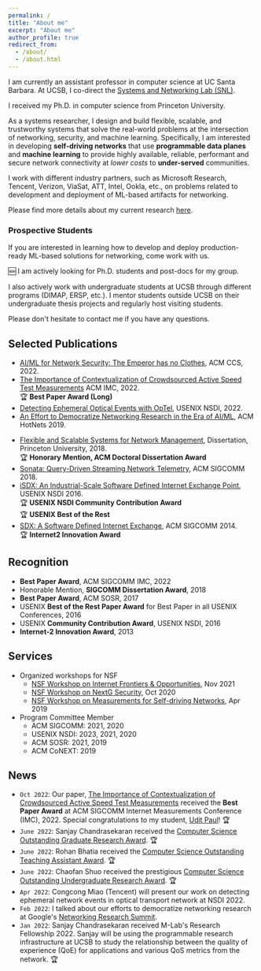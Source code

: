 ```yaml
---
permalink: /
title: "About me"
excerpt: "About me"
author_profile: true
redirect_from:
  - /about/
  - /about.html
---
```


I am currently an assistant professor in computer science at UC Santa Barbara. At UCSB, I co-direct the [Systems and Networking Lab (SNL)](https://snl.cs.ucsb.edu/).
<!-- I am also affiliated with UCSB's Center for Responsible Machine Learning (CRML).  -->
I received my Ph.D. in computer science from Princeton University.

As a systems researcher, I design and build flexible, scalable, and trustworthy
systems that solve the real-world problems at the intersection of networking,
security, and machine learning. Specifically, I am interested in developing
**self-driving networks** that use **programmable data planes** and **machine
learning** to provide highly available, reliable, performant and secure
network connectivity at *lower costs* to **under-served** communities.

I work with different industry partners, such as Microsoft Research, Tencent, Verizon, ViaSat, ATT, Intel, Ookla, etc., on problems related to development and deployment of ML-based artifacts for networking.


Please find more details about my current research [here](https://sites.cs.ucsb.edu/~arpitgupta/research/).

### Prospective Students
If you are interested in learning how to develop and deploy production-ready ML-based solutions for networking, come work with us.

🆕 I am actively looking for Ph.D. students and post-docs for my group.

I also actively work with undergraduate students at UCSB through different programs (DIMAP, ERSP, etc.). I mentor students outside UCSB on their undergraduate thesis projects and regularly host visiting students.  

Please don't hesitate to contact me if you have any questions.

## Selected Publications
- [AI/ML for Network Security: The Emperor has no Clothes](https://sites.cs.ucsb.edu/~arpitgupta/pdfs/trustee.pdf), ACM CCS, 2022.
- [The Importance of Contextualization of Crowdsourced Active Speed Test Measurements](https://sites.cs.ucsb.edu/~arpitgupta/pdfs/speedtest.pdf) ACM IMC, 2022. \
🏆 **Best Paper Award (Long)**
- [Detecting Ephemeral Optical Events with OpTel](https://sites.cs.ucsb.edu/~arpitgupta/pdfs/OpTel_camera_ready.pdf), USENIX NSDI, 2022.
- [An Effort to Democratize Networking Research in the Era of AI/ML](https://sites.cs.ucsb.edu/~arpitgupta/pdfs/democratize_netai.pdf), ACM HotNets 2019.
<!-- - [(How Much) Does a Private WAN Improve Cloud Performance?](https://sites.cs.ucsb.edu/~arpitgupta/pdfs/cloud_infocom_2020.pdf), IEEE INFOCOM 2020 -->
- [Flexible and Scalable Systems for Network Management](https://sites.cs.ucsb.edu/~arpitgupta/pdfs/thesis.pdf), Dissertation, Princeton University, 2018. \
🏆 **Honorary Mention, ACM Doctoral Dissertation Award**
- [Sonata: Query-Driven Streaming Network Telemetry](https://sites.cs.ucsb.edu/~arpitgupta/pdfs/sonata.pdf), ACM SIGCOMM 2018.
- [iSDX: An Industrial-Scale Software Defined Internet Exchange Point](https://sites.cs.ucsb.edu/~arpitgupta/pdfs/isdx.pdf), USENIX NSDI 2016. \
🏆 **USENIX NSDI Community Contribution Award**\
🏆 **USENIX Best of the Rest**
- [SDX: A Software Defined Internet Exchange](https://sites.cs.ucsb.edu/~arpitgupta/pdfs/sdx.pdf), ACM SIGCOMM 2014. \
🏆 **Internet2 Innovation Award**

## Recognition
- **Best Paper Award**, ACM SIGCOMM IMC, 2022
- Honorable Mention, **SIGCOMM Dissertation Award**, 2018
- **Best Paper Award**, ACM SOSR, 2017
- USENIX **Best of the Rest Paper Award** for Best Paper in all USENIX Conferences, 2016
- USENIX **Community Contribution Award**, USENIX NSDI, 2016
- **Internet-2 Innovation Award**, 2013

## Services
- Organized workshops for NSF
  - [NSF Workshop on Internet Frontiers & Opportunities](https://datascience.uchicago.edu/events/internet-frontiers-and-opportunities-workshop), Nov 2021
  - [NSF Workshop on NextG Security](https://nsf-nextg-security.cs.ucsb.edu/), Oct 2020
  - [NSF Workshop on Measurements for Self-driving Networks](https://sites.cs.ucsb.edu/~arpitgupta/pdfs/measure_selfdn_workshop.pdf), Apr 2019
- Program Committee Member
  - ACM SIGCOMM: 2021, 2020
  - USENIX NSDI: 2023, 2021, 2020
  - ACM SOSR: 2021, 2019
  - ACM CoNEXT: 2019

## News
- `Oct 2022`: Our paper, [The Importance of Contextualization of Crowdsourced Active Speed Test Measurements](https://sites.cs.ucsb.edu/~arpitgupta/pdfs/speedtest.pdf) received the **Best Paper Award** at ACM SIGCOMM Internet Measurements Conference (IMC), 2022. Special congratulations to my student, [Udit Paul](https://u-paul.github.io/)! 🏆  
-  `June 2022`: Sanjay Chandrasekaran received the [Computer Science Outstanding Graduate Research Award](https://twitter.com/ucsbcs/status/1536401430885502977?s=20&t=MI_TLmE3VPdooGWmEWqLXQ). 🏆  
- `June 2022`: Rohan Bhatia received the [Computer Science Outstanding Teaching Assistant Award](https://twitter.com/ucsbcs/status/1536401997359742976).  🏆  
- `June 2022`: Chaofan Shuo received the prestigious [Computer Science Outstanding Undergraduate Research Award](https://www.cs.ucsb.edu/index.php/happenings/announcement/congratulations-cs-undergraduate-awardees).  🏆  
- `Apr 2022`: Congcong Miao (Tencent) will present our work on detecting ephemeral network events in optical transport network at NSDI 2022.
- `Feb 2022`: I talked about our efforts to democratize networking research at Google's [Networking Research Summit](https://events.withgoogle.com/networking-research-summit-2022/2022-agenda/#content).
-  `Jan 2022`: Sanjay Chandrasekaran received M-Lab's Research Fellowship 2022. Sanjay will be using the programmable research infrastructure at UCSB to study the relationship between the quality of experience (QoE) for applications and various QoS metrics from the network. 🏆  
